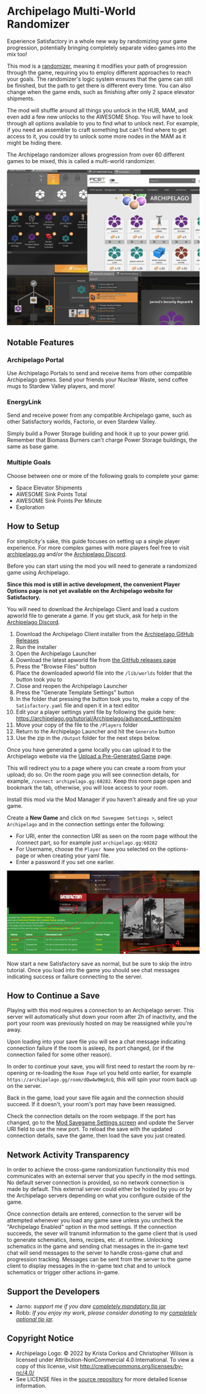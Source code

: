 # Archipelago Multi-World Randomizer

Experience Satisfactory in a whole new way by randomizing your game progression, potentially bringing completely separate video games into the mix too!

This mod is a [randomizer](https://tvtropes.org/pmwiki/pmwiki.php/Main/VideoGameRandomizer),
meaning it modifies your path of progression through the game,
requiring you to employ different approaches to reach your goals.
The randomizer's logic system ensures that the game can still be finished, but the path to get there is different every time.
You can also change when the game ends, such as finishing after only 2 space elevator shipments.

The mod will shuffle around all things you unlock in the HUB, MAM, and even add a few new unlocks to the AWESOME Shop.
You will have to look through all options available to you to find what to unlock next.
For example, if you need an assembler to craft something but can't find where to get access to it,
you could try to unlock some more nodes in the MAM as it might be hiding there.

The Archipelago randomizer allows progression from over 60 different games to be mixed,
this is called a multi-world randomizer.

[![Randomized](https://raw.githubusercontent.com/Jarno458/SatisfactoryArchipelagoMod/main/Docs/random.jpg)](https://raw.githubusercontent.com/Jarno458/SatisfactoryArchipelagoMod/main/Docs/random.jpg)

## Notable Features

### Archipelago Portal

Use Archipelago Portals to send and receive items from other compatible Archipelago games.
Send your friends your Nuclear Waste, send coffee mugs to Stardew Valley players, and more!

### EnergyLink

Send and receive power from any compatible Archipelago game, such as other Satisfactory worlds, Factorio, or even Stardew Valley.

Simply build a Power Storage building and hook it up to your power grid.
Remember that Biomass Burners can't charge Power Storage buildings, the same as base game.

### Multiple Goals

Choose between one or more of the following goals to complete your game:

- Space Elevator Shipments
- AWESOME Sink Points Total
- AWESOME Sink Points Per Minute
- Exploration

## How to Setup

For simplicity's sake, this guide focuses on setting up a single player experience.
For more complex games with more players feel free to visit [archipelago.gg](https://archipelago.gg/) and/or the [Archipelago Discord](https://discord.gg/archipelago).

Before you can start using the mod you will need to generate a randomized game using Archipelago.

<!-- TODO remove me once local gen no longer needed -->
**Since this mod is still in active development, the convenient Player Options page is not yet available on the Archipelago website for Satisfactory.**

You will need to download the Archipelago Client and load a custom apworld file to generate a game.
If you get stuck, ask for help in the [Archipelago Discord](https://discord.gg/archipelago).

1. Download the Archipelago Client installer from the [Archipelago GitHub Releases](https://github.com/ArchipelagoMW/Archipelago/releases/latest)
2. Run the installer
3. Open the Archipelago Launcher
4. Download the latest apworld file from [the GitHub releases page](https://github.com/Jarno458/SatisfactoryArchipelagoMod/releases)
5. Press the "Browse Files" button
6. Place the downloaded apworld file into the `/lib/worlds` folder that the button took you to
7. Close and reopen the Archipelago Launcher
8. Press the "Generate Template Settings" button
9. In the folder that pressing the button took you to, make a copy of the `Satisfactory.yaml` file and open it in a text editor
10. Edit your a player settings yaml file by following the guide here: <https://archipelago.gg/tutorial/Archipelago/advanced_settings/en>
11. Move your copy of the file to the `/Players` folder
12. Return to the Archipelago Launcher and hit the `Generate` button
13. Use the zip in the `/Output` folder for the next steps below.

<!-- 
TODO once player options page is available:
Before you start you will need to generate a randomized game,
this is done on the [player options](https://archipelago.gg/games/Satisfactory/player-options) page,
on the options page you select the settings for your game or leave them as default.

You need to change the `Player Name` to whatever name you like to called as.
Once you are done configuring your game click on the `Generate Game` button.
Generation might take a few seconds, after that you will be redirect to a page showing your `Seed Info`, on this page click on `Create New Room`.

[![Setup1](https://raw.githubusercontent.com/Jarno458/SatisfactoryArchipelagoMod/main/Docs/Setup1.JPG)](https://raw.githubusercontent.com/Jarno458/SatisfactoryArchipelagoMod/main/Docs/Setup1.JPG)

-->

<!-- TODO remove me once local gen no longer needed -->
Once you have generated a game locally you can upload it to the Archipelago website via the [Upload a Pre-Generated Game](https://archipelago.gg/uploads) page.

This will redirect you to a page where you can create a room from your upload; do so.
On the room page you will see connection details, for example, `/connect archipelago.gg:60282`.
Keep this room page open and bookmark the tab, otherwise, you will lose access to your room.

Install this mod via the Mod Manager if you haven't already and fire up your game.

Create a **New Game** and click on `Mod Savegame Settings >`, select `Archipelago` and in the connection settings enter the following:

- For URI, enter the connection URI as seen on the room page without the /connect part, so for example just `archipelago.gg:60282`
- For Username, choose the `Player Name` you selected on the options-page or when creating your yaml file.
- Enter a password if you set one earlier.

[![Setup2](https://raw.githubusercontent.com/Jarno458/SatisfactoryArchipelagoMod/main/Docs/Setup2.JPG)](https://raw.githubusercontent.com/Jarno458/SatisfactoryArchipelagoMod/main/Docs/Setup2.JPG)

Now start a new Satisfactory save as normal, but be sure to skip the intro tutorial.
Once you load into the game you should see chat messages indicating success or failure connecting to the server.

## How to Continue a Save

Playing with this mod requires a connection to an Archipelago server.
This server will automatically shut down your room after 2h of inactivity, and the port your room was previously hosted on may be reassigned while you're away.

Upon loading into your save file you will see a chat message indicating connection failure if the room is asleep, its port changed, (or if the connection failed for some other reason).

In order to continue your save, you will first need to restart the room by re-opening or re-loading the `Room Page` url you held onto earlier, for example `https://archipelago.gg/room/dQw4w9WgXcQ`, this will spin your room back up on the server.

Back in the game, load your save file again and the connection should succeed.
If it doesn't, your room's port may have been reassigned.

Check the connection details on the room webpage. If the port has changed,
go to the [Mod Savegame Settings screen](https://docs.ficsit.app/satisfactory-modding/latest/ForUsers/ConfiguringMods.html#_mod_savegame_settings)
and update the Server URI field to use the new port.
To reload the save with the updated connection details, save the game,
then load the save you just created.

## Network Activity Transparency

In order to achieve the cross-game randomization functionality this mod communicates with an external server that you specify in the mod settings.
No default server connection is provided, so no network connection is made by default.
This external server could either be hosted by you or by the Archipelago servers depending on what you configure outside of the game.

Once connection details are entered, connection to the server will be attempted whenever you load any game save unless you uncheck the "Archipelago Enabled" option in the mod settings.
If the connection succeeds, the sever will transmit information to the game client that is used to generate schematics, items, recipes, etc. at runtime.
Unlocking schematics in the game and sending chat messages in the in-game text chat will send messages to the server to handle cross-game chat and progression tracking.
Messages can be sent from the server to the game client to display messages in the in-game text chat and to unlock schematics or trigger other actions in-game.

## Support the Developers

- Jarno: _support me if you dare [completely mandatory tip jar](https://ko-fi.com/P5P718V0J4)_
- Robb: _If you enjoy my work, please consider donating to my [completely optional tip jar](https://ko-fi.com/robb4)._

## Copyright Notice

- Archipelago Logo: © 2022 by Krista Corkos and Christopher Wilson is licensed under Attribution-NonCommercial 4.0 International. To view a copy of this license, visit <http://creativecommons.org/licenses/by-nc/4.0/>
- See LICENSE files in the [source repository](https://github.com/Jarno458/SatisfactoryArchipelagoMod) for more detailed license information.
